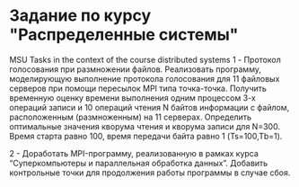 # Задание по курсу "Распределенные системы"
MSU Tasks in the context of the course distributed systems
1 - Протокол голосования при размножении файлов. Реализовать программу, моделирующую выполнение протокола голосования для 11 файловых серверов при помощи пересылок MPI типа точка-точка. Получить временную оценку времени выполнения одним процессом 3-х операций записи и 10 операций чтения N байтов информации с файлом, расположенным (размноженным) на 11 серверах. Определить оптимальные значения кворума чтения и кворума записи для N=300. Время старта равно 100, время передачи байта равно 1 (Ts=100,Tb=1).

2 - Доработать MPI-программу, реализованную в рамках курса “Суперкомпьютеры и параллельная обработка данных”. Добавить контрольные точки для продолжения работы программы в случае сбоя.
